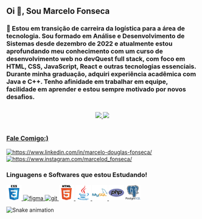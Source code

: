   ## Oi 👋, Sou Marcelo Fonseca


<h3 align="left">🔭 Estou em transição de carreira da logística para a área de tecnologia. Sou formado em Análise e Desenvolvimento de Sistemas desde dezembro de 2022 e atualmente estou aprofundando meu conhecimento com um curso de desenvolvimento web no devQuest full stack, com foco em HTML, CSS, JavaScript, React e outras tecnologias essenciais. Durante minha graduação, adquiri experiência acadêmica com Java e C++. Tenho afinidade em trabalhar em equipe, facilidade em aprender e estou sempre motivado por novos desafios.<br>


##


<!--Marcadores -->
<div align="center">
  <a href="https://github.com/Marcelo-Fonseca">
  <img height="180em%" src="https://github-readme-stats.vercel.app/api?username=Marcelo-Fonseca&show_icons=true&theme=dracula&include_all_commits=true&count_private=true"/>
  <img align=rigth height="180em" src="https://github-readme-stats.vercel.app/api/top-langs/?username=Marcelo-Fonseca&layout=compact&langs_count=7&theme=dracula"/>
</div>
<br>


<!--redes Sociais-->
<div>
<h3 align="left">Fale Comigo:)</h3>
<p align="left">
<a href="https://www.linkedin.com/in/marcelodouglasfonseca/](https://www.instagram.com/marcelod_fonseca/)" target="blank"><img align="center" src="https://raw.githubusercontent.com/rahuldkjain/github-profile-readme-generator/master/src/images/icons/Social/linked-in-alt.svg" alt="https://www.linkedin.com/in/marcelo-douglas-fonseca/" height="30" width="40" /></a>
<a href="https://instagram.com/https://www.instagram.com/marcelod_fonseca/" target="blank"><img align="center" src="https://raw.githubusercontent.com/rahuldkjain/github-profile-readme-generator/master/src/images/icons/Social/instagram.svg" alt="https://www.instagram.com/marcelod_fonseca/" height="30" width="40" /></a>

</p>
</div>

<!--Linguagens de estudos-->
<div>
<h3 align="left">Linguagens e Softwares que estou Estudando!</h3>
<p align="left"> <a href="https://www.w3schools.com/css/" target="_blank" rel="noreferrer"> <img src="https://raw.githubusercontent.com/devicons/devicon/master/icons/css3/css3-original-wordmark.svg" alt="css3" width="40" height="40"/> </a> <a href="https://www.figma.com/" target="_blank" rel="noreferrer"> <img src="https://www.vectorlogo.zone/logos/figma/figma-icon.svg" alt="figma" width="40" height="40"/> </a> <a href="https://git-scm.com/" target="_blank" rel="noreferrer"> <img src="https://www.vectorlogo.zone/logos/git-scm/git-scm-icon.svg" alt="git" width="40" height="40"/> </a> <a href="https://www.w3.org/html/" target="_blank" rel="noreferrer"> <img src="https://raw.githubusercontent.com/devicons/devicon/master/icons/html5/html5-original-wordmark.svg" alt="html5" width="40" height="40"/> </a> <a href="https://www.java.com" target="_blank" rel="noreferrer"> <img src="https://raw.githubusercontent.com/devicons/devicon/master/icons/java/java-original.svg" alt="java" width="40" height="40"/> </a> <a href="https://www.mysql.com/" target="_blank" rel="noreferrer"> <img src="https://raw.githubusercontent.com/devicons/devicon/master/icons/mysql/mysql-original-wordmark.svg" alt="mysql" width="40" height="40"/> </a>  <img src="https://raw.githubusercontent.com/devicons/devicon/master/icons/php/php-original.svg" alt="php" width="40" height="40"/> </a> <a href="https://www.postgresql.org" target="_blank" rel="noreferrer"> <img src="https://raw.githubusercontent.com/devicons/devicon/master/icons/postgresql/postgresql-original-wordmark.svg" alt="postgresql" width="40" height="40"/> </a> </p>
</div>






<!--Animação snake-->

![Snake animation](https://github/Marcelo-Fonseca/Marcelo-Fonseca/blob/output/github-contribution-grid-snake.svg)


<!--
**Marcelo-Fonseca/Marcelo-fonseca** is a ✨ _special_ ✨ repository because its `README.md` (this file) appears on your GitHub profile.

Here are some ideas to get you started:
### Hi there 👋
- 🔭 I’m currently working on ...
- 🌱 I’m currently learning ...
- 👯 I’m looking to collaborate on ...
- 🤔 I’m looking for help with ...
- 💬 Ask me about ...
- 📫 How to reach me: ...
- 😄 Pronouns: ...
- ⚡ Fun fact: ...


<p align="left"> <img src="https://komarev.com/ghpvc/?username=marcelo-fonseca&label=Profile%20views&color=0e75b6&style=flat" alt="marcelo-fonseca" /> </p>
<p align="left"> <a href="https://github.com/ryo-ma/github-profile-trophy"><img src="https://github-profile-trophy.vercel.app/?username=marcelo-fonseca" alt="marcelo-fonseca" /></a> </p>
-->
